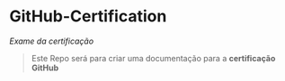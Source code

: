 # GitHub-Certification
*Exame da certificação*

> Este Repo será para criar uma documentação para a **certificação GitHub**
